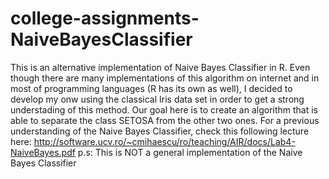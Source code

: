 # college-assignments-NaiveBayesClassifier
This is an alternative implementation of Naive Bayes Classifier in R. Even though there are many implementations
of this algorithm on internet and in most of programming languages (R has its own as well), I decided to develop
my onw using the classical Iris data set in order to get a strong understading of this method. Our goal here is 
to create an algorithm that is able to separate the class SETOSA from the other two ones. For a previous 
understanding of the Naive Bayes Classifier, check this following lecture here: 
http://software.ucv.ro/~cmihaescu/ro/teaching/AIR/docs/Lab4-NaiveBayes.pdf
p.s: This is NOT a general implementation of the Naive Bayes Classifier
